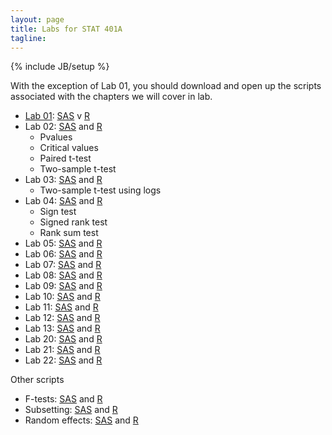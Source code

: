 ```yaml
---
layout: page
title: Labs for STAT 401A
tagline: 
---
```

{% include JB/setup %}

With the exception of Lab 01, you should download and open up the scripts associated with the chapters we will cover in lab.  

- [Lab 01](lab01.html): [SAS](example.sas) v [R](example.R)
- Lab 02: [SAS](ch02.sas) and [R](ch02.R)
  - Pvalues
  - Critical values
  - Paired t-test
  - Two-sample t-test
- Lab 03: [SAS](ch03.sas) and [R](ch03.R)
  - Two-sample t-test using logs
- Lab 04: [SAS](ch04.sas) and [R](ch04.R)
  - Sign test
  - Signed rank test
  - Rank sum test
- Lab 05: [SAS](ch05.sas) and [R](ch05.R)
- Lab 06: [SAS](ch06.sas) and [R](ch06.R)
- Lab 07: [SAS](ch07.sas) and [R](ch07.R)
- Lab 08: [SAS](ch08.sas) and [R](ch08.R)
- Lab 09: [SAS](ch09.sas) and [R](ch09.R)
- Lab 10: [SAS](ch10.sas) and [R](ch10.R)
- Lab 11: [SAS](ch11.sas) and [R](ch11.R)
- Lab 12: [SAS](ch12.sas) and [R](ch12.R)
- Lab 13: [SAS](ch13.sas) and [R](ch13.R)
- Lab 20: [SAS](ch20.sas) and [R](ch20.R)
- Lab 21: [SAS](ch21.sas) and [R](ch21.R)
- Lab 22: [SAS](ch21.sas) and [R](ch22.R)

Other scripts

- F-tests: [SAS](ftests.sas) and [R](ftests.R)
- Subsetting: [SAS](subset.sas) and [R](subset.R)
- Random effects: [SAS](random.sas) and [R](random.R)

